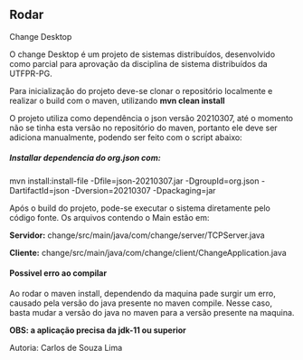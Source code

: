 
## Rodar
Change Desktop

O change Desktop é um projeto de sistemas distribuídos, desenvolvido como
parcial para aprovação da disciplina de sistema distribuídos da UTFPR-PG.

Para inicialização do projeto deve-se clonar o repositório localmente e realizar o build
com o maven, utilizando **mvn clean install**

O projeto utiliza como dependência o json versão 20210307, até o momento não se tinha esta
versão no repositório do maven, portanto ele deve ser adiciona manualmente, podendo ser feito com o script abaixo:
##### Installar dependencia do org.json com:
mvn install:install-file -Dfile=json-20210307.jar -DgroupId=org.json -DartifactId=json -Dversion=20210307 -Dpackaging=jar

Após o build do projeto, pode-se executar o sistema diretamente pelo código fonte.
Os arquivos contendo o Main estão em:

**Servidor:** change/src/main/java/com/change/server/TCPServer.java

**Cliente:** change/src/main/java/com/change/client/ChangeApplication.java

#### Possivel erro ao compilar

Ao rodar o maven install, dependendo da maquina pade surgir um erro, causado pela versão
do java presente no maven compile.
Nesse caso, basta mudar a versão do java no maven para a versão presente na maquina.

**OBS: a aplicação precisa da jdk-11 ou superior**


Autoria: Carlos de Souza Lima